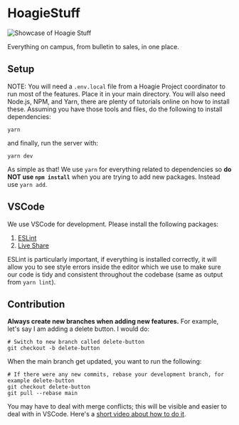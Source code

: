 # HoagieStuff
![Showcase of Hoagie Stuff](https://stuff.hoagie.io/showcase.gif)

Everything on campus, from bulletin to sales, in one place. 

## Setup
NOTE: You will need a `.env.local` file from a Hoagie Project coordinator to run most of the features. Place it in your main directory. You will also need Node.js, NPM, and Yarn, there are plenty of tutorials online on how to install these.
Assuming you have those tools and files, do the following to install dependencies:
```
yarn
```
and finally, run the server with:
```
yarn dev
```
As simple as that! We use `yarn` for everything related to dependencies so **do NOT use `npm install`** when you are trying to add new packages. Instead use `yarn add`.

## VSCode
We use VSCode for development. Please install the following packages:

1. [ESLint](https://marketplace.visualstudio.com/items?itemName=dbaeumer.vscode-eslint)
1. [Live Share](https://marketplace.visualstudio.com/items?itemName=MS-vsliveshare.vsliveshare)

ESLint is particularly important, if everything is installed correctly, it will allow you to see style errors inside the editor which we use to make sure our code is tidy and consistent throughout the codebase (same as output from `yarn lint`).
## Contribution
**Always create new branches when adding new features.** For example, let's say I am adding a delete button. I would do:
```
# Switch to new branch called delete-button
git checkout -b delete-button
```

When the main branch get updated, you want to run the following:
```
# If there were any new commits, rebase your development branch, for example delete-button
git checkout delete-button
git pull --rebase main
```
You may have to deal with merge conflicts; this will be visible and easier to deal with in VSCode. Here's a [short video about how to do it](https://www.youtube.com/watch?v=QmKdodJU-js).
